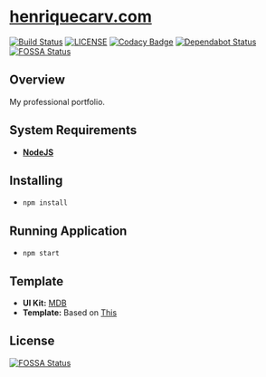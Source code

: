 # [henriquecarv.com](https://henriquecarv.com "Henrique's Portfolio")

[![Build Status](https://dev.azure.com/henriquecarvgit/henriquecarvgit/_apis/build/status/henriquecarv.henriquecarv.github.io?branchName=master)](https://dev.azure.com/henriquecarvgit/henriquecarvgit/_build/latest?definitionId=2)
[![LICENSE](https://img.shields.io/github/license/henriquecarv/henriquecarv.github.io.svg)](./LICENSE)
[![Codacy Badge](https://api.codacy.com/project/badge/Grade/f4fc1b0beed6463486f642f6cad114e0)](https://www.codacy.com/app/henriquecarv/henriquecarv.github.io?utm_source=github.com&amp;utm_medium=referral&amp;utm_content=henriquecarv/henriquecarv.github.io&amp;utm_campaign=Badge_Grade)
[![Dependabot Status](https://api.dependabot.com/badges/status?host=github&repo=henriquecarv/henriquecarv.github.io)](https://dependabot.com) [![FOSSA Status](https://app.fossa.io/api/projects/git%2Bgithub.com%2Fhenriquecarv%2Fhenriquecarv.github.io.svg?type=shield)](https://app.fossa.io/projects/git%2Bgithub.com%2Fhenriquecarv%2Fhenriquecarv.github.io?ref=badge_shield)
 

## Overview

My professional portfolio.

## System Requirements

* **[NodeJS](https://nodejs.org/en/)**

## Installing

* ```npm install```

## Running Application

* ```npm start```

## Template

* **UI Kit:** [MDB](http://mdbootstrap.com/ "Material Design for Bootstrap")
* **Template:** Based on [This](http://mdbootstrap.com/freebies/full-background-image-template/)


## License
[![FOSSA Status](https://app.fossa.io/api/projects/git%2Bgithub.com%2Fhenriquecarv%2Fhenriquecarv.github.io.svg?type=large)](https://app.fossa.io/projects/git%2Bgithub.com%2Fhenriquecarv%2Fhenriquecarv.github.io?ref=badge_large)